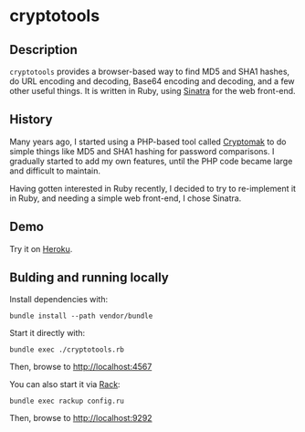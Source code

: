 cryptotools
===========

Description
-----------
`cryptotools` provides a browser-based way to find MD5 and SHA1 hashes, do URL encoding and decoding, Base64 encoding and decoding, and a few other useful things.  It is written in Ruby, using [Sinatra](http://www.sinatrarb.com/) for the web front-end.

History
-------
Many years ago, I started using a PHP-based tool called [Cryptomak](http://sourceforge.net/projects/makcoder/) to do simple things like MD5 and SHA1 hashing for password comparisons.  I gradually started to add my own features, until the PHP code became large and difficult to maintain.

Having gotten interested in Ruby recently, I decided to try to re-implement it in Ruby, and needing a simple web front-end, I chose Sinatra.

Demo
----
Try it on [Heroku](https://my-cryptotools.herokuapp.com/).

Bulding and running locally
---------------------------
Install dependencies with:

    bundle install --path vendor/bundle

Start it directly with:

    bundle exec ./cryptotools.rb

Then, browse to <http://localhost:4567>

You can also start it via [Rack](https://rack.github.io/):

    bundle exec rackup config.ru

Then, browse to <http://localhost:9292>
